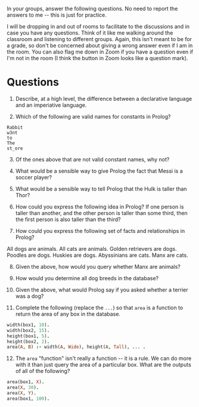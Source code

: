In your groups, answer the following questions.
No need to report the answers to me --
this is just for practice.

I will be dropping in and out of rooms to facilitate to the discussions and in
case you have any questions.
Think of it like me walking around the classroom and listening to different
groups.
Again, this isn't meant to be for a grade,
so don't be concerned about giving a wrong answer even if I am in the room.
You can also flag me down in Zoom if you have a question even if I'm not in the
room
(I think the button in Zoom looks like a question mark).

# Questions

1. Describe, at a high level, the difference between a declarative language
and an imperiative language.

2. Which of the following are valid names for constants in Prolog?

```
Rabbit
w3nt
to
The
st_ore
```

3. Of the ones above that are not valid constant names, why not?

4. What would be a sensible way to give Prolog the fact that Messi is a soccer
player?

5. What would be a sensible way to tell Prolog that the Hulk is taller than
Thor?

6. How could you express the following idea in Prolog?
If one person is taller than another,
and the other person is taller than some third,
then the first person is also taller than the third?

7. How could you express the following set of facts and relationships in
Prolog?

All dogs are animals.
All cats are animals.
Golden retrievers are dogs.
Poodles are dogs.
Huskies are dogs.
Abyssinians are cats.
Manx are cats.

8. Given the above, how would you query whether Manx are animals?

9. How would you determine all dog breeds in the database?

10. Given the above, what would Prolog say if you asked whether a terrier was
a dog?

11. Complete the following (replace the `...`) so that `area` is a function to
return the area of any box in the database.

```prolog
width(box1, 10).
width(box2, 15).
height(box1, 5).
height(box2, 2).
area(A, B) :- width(A, Wide), height(A, Tall), ... .
```

12. The `area` "function" isn't really a function -- it is a rule.
We can do more with it than just query the area of a particular box.
What are the outputs of all of the following?

```prolog
area(box1, X).
area(X, 30).
area(X, Y).
area(box1, 100).
```
